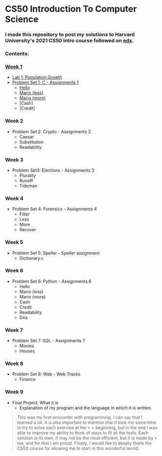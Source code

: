 # CS50 Introduction To Computer Science

### I made this repository to post my solutions to Harvard University's 2021 CS50 intro course followed on [**edx**](https://www.edx.org/course/introduction-computer-science-harvardx-cs50x).

### **Contents:**
### [Week 1](https://github.com/Luise8/CS50_2021/tree/main/week1)
 * [Lab 1: Population Growth](https://github.com/Luise8/CS50_2021/tree/main/week1/lab1)
 * [Problem Set 1: C - ](https://github.com/Luise8/CS50_2021/tree/main/week1/pset1)[Assignments 1](https://cs50.harvard.edu/x/2021/psets/1/)
   * [Hello](https://github.com/Luise8/CS50_2021/tree/main/week1/pset1/hello)
   * [Mario (less)](https://github.com/Luise8/CS50_2021/tree/main/week1/pset1/mario/less)
   * [Mario (more)](https://github.com/Luise8/CS50_2021/tree/main/week1/pset1/mario/more)
   * [Cash]
   * [Credit]
### Week 2   
 * Problem Set 2: Crypto - Assignments 2
   * Caesar
   * Substitution
   * Readability
### Week 3   
 * Problem Set3: Elections - Assignments 3
   * Plurality
   * Runoff
   * Tideman
### Week 4   
 * Problem Set 4: Forensics - Assignments 4
   * Filter
   * Less
   * More
   * Recover
### Week 5 
 * Problem Set 5: Speller - Speller assignment
   * Dictionary.c
### Week 6   
 * Problem Set 6: Python - Assignments 6
   * Hello
   * Mario (less)
   * Mario (more)
   * Cash
   * Credit
   * Readability
   * Dna
### Week 7   
 * Problem Set 7: SQL - Assignments 7
   * Movies
   * Houses
### Week 8
 * Problem Set 8: Web - Web Tracks
   * Finance
### Week 9   
 * Final Project: What it is
   * Explanation of my program and the language in which it is written.

> This was my first encounter with programming. I can say that I learned a lot. It is also important to mention that it took me some time to try to solve each exercise at the > > beginning, but in the end I was able to improve my ability to think of ways to fit all the tools. Each solution is its own, it may not be the most efficient, but it is made by > me, and for that I am proud. Finally, I would like to deeply thank the CS50 course for allowing me to start in this wonderful world.
